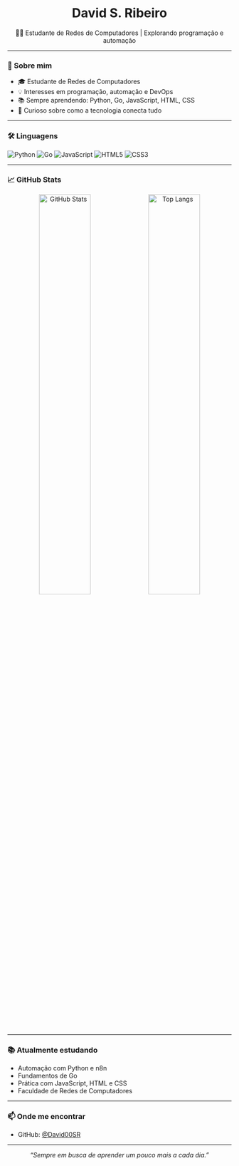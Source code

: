 <h1 align="center">David S. Ribeiro</h1>

<p align="center">
  👨‍💻 Estudante de Redes de Computadores | Explorando programação e automação
</p>

---

### 🚀 Sobre mim

- 🎓 Estudante de Redes de Computadores  
- 💡 Interesses em programação, automação e DevOps  
- 📚 Sempre aprendendo: Python, Go, JavaScript, HTML, CSS  
- 🔎 Curioso sobre como a tecnologia conecta tudo  

---

### 🛠️ Linguagens

![Python](https://img.shields.io/badge/-Python-3776AB?style=flat&logo=python&logoColor=white)
![Go](https://img.shields.io/badge/-Go-00ADD8?style=flat&logo=go&logoColor=white)
![JavaScript](https://img.shields.io/badge/-JavaScript-F7DF1E?style=flat&logo=javascript&logoColor=black)
![HTML5](https://img.shields.io/badge/-HTML5-E34F26?style=flat&logo=html5&logoColor=white)
![CSS3](https://img.shields.io/badge/-CSS3-1572B6?style=flat&logo=css3&logoColor=white)

---

### 📈 GitHub Stats

<p align="center">
  <img src="https://github-readme-stats.vercel.app/api?username=David00SR&show_icons=true&theme=tokyonight" alt="GitHub Stats" width="48%"/>
  <img src="https://github-readme-stats.vercel.app/api/top-langs/?username=David00SR&layout=compact&theme=tokyonight" alt="Top Langs" width="48%"/>
</p>

---

### 📚 Atualmente estudando

- Automação com Python e n8n  
- Fundamentos de Go  
- Prática com JavaScript, HTML e CSS  
- Faculdade de Redes de Computadores  

---

### 📫 Onde me encontrar

- GitHub: [@David00SR](https://github.com/David00SR)  

---

<p align="center">
  <em>“Sempre em busca de aprender um pouco mais a cada dia.”</em>
</p>

